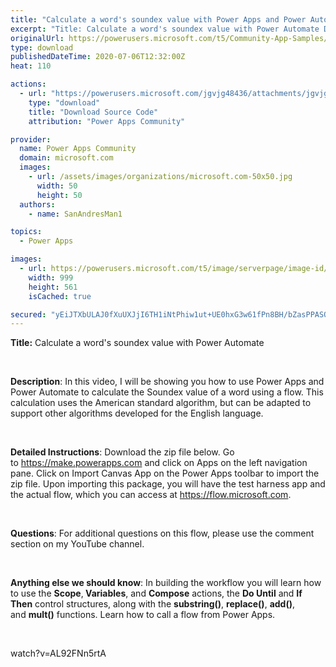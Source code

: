 ```yaml
---
title: "Calculate a word's soundex value with Power Apps and Power Automate"
excerpt: "Title: Calculate a word's soundex value with Power Automate Description : In this video, I will be showing you how to use Power Apps and Power"
originalUrl: https://powerusers.microsoft.com/t5/Community-App-Samples/Calculate-a-word-s-soundex-value-with-Power-Apps-and-Power/td-p/616853
type: download
publishedDateTime: 2020-07-06T12:32:00Z
heat: 110

actions:
  - url: "https://powerusers.microsoft.com/jgvjg48436/attachments/jgvjg48436/AppFeedbackGallery/562/1/Soundex%20Calc.msapp"
    type: "download"
    title: "Download Source Code"
    attribution: "Power Apps Community"

provider:
  name: Power Apps Community
  domain: microsoft.com
  images:
    - url: /assets/images/organizations/microsoft.com-50x50.jpg
      width: 50
      height: 50
  authors:
    - name: SanAndresMan1

topics:
  - Power Apps

images:
  - url: https://powerusers.microsoft.com/t5/image/serverpage/image-id/157963i1E9913BBB5BBBFAA/image-size/large?v=1.0&px=999
    width: 999
    height: 561
    isCached: true

secured: "yEiJTXbULAJ0fXuUXJjI6TH1iNtPhiw1ut+UE0hxG3w61fPn8BH/bZasPPASQppqzLpAH1m2cyKpPKRpjsqir8+22z0VgRYhtUS4xS7lDrXZasXyrpZ9ppTdbi/KXEkF6aBHr5xdu00NK2eMDr9ntjqL55mqjPCfAKeGEArfYD+tD2W9HCUUugtB2LaHwlIR6sa+ks8ZhGg0c6n5pLdNHTvx3uc3rcjpKAEdgfCxLxXdzEXpYS6KwgUUcqwApgi++Dg4Gq2irBiW2Z8roJ75EC57uLNs6nHumlfkgZBfBdIInjGCSp3eHMeLy/Cm3OJQ/qS4U33Zzm0AyEcM/AyU18PKouwz7t+a/7pgLui+TzHxLnRuM5npCIfGfzIrbmoHPRZCszwSiVJETeiDYdQ7Dw==;kbKCCW01NvIQ2YZZv4z0ZQ=="
---
```

<p><strong>Title:</strong><span>&nbsp;</span>Calculate a word's soundex value with Power Automate</p><p>&nbsp;</p><p><strong>Description</strong>:<span>&nbsp;</span><span>In this video, I will be showing you how to use Power Apps and Power Automate to calculate the Soundex value of a word using a flow. This calculation uses the American standard algorithm, but can be adapted to support other algorithms developed for the English language</span><span>.</span></p><p>&nbsp;</p><p><strong>Detailed Instructions</strong>: Download the zip file below. Go to<span>&nbsp;</span><a href="https://make.powerapps.com/" target="_blank" rel="nofollow noopener noreferrer noopener noreferrer">https://make.powerapps.com</a>&nbsp;and click on Apps on the left navigation pane. Click on Import Canvas App on the Power Apps toolbar to import the zip file. Upon importing this package, you will have the test harness app and the actual flow, which you can access at<span>&nbsp;</span><a href="https://flow.microsoft.com/" target="_blank" rel="nofollow noopener noreferrer noopener noreferrer">https://flow.microsoft.com</a>.&nbsp;&nbsp;</p><p>&nbsp;</p><p><strong>Questions</strong>: For additional questions on this flow, please use the comment section on my YouTube channel.</p><p>&nbsp;</p><p><strong>Anything else we should know</strong>:<span>&nbsp;</span><span>In building the workflow you will learn how to use the&nbsp;<strong>Scope</strong>,<strong>&nbsp;Variables</strong>, and&nbsp;<strong>Compose</strong>&nbsp;actions, the&nbsp;<strong>Do Until</strong>&nbsp;and&nbsp;<strong>If Then</strong>&nbsp;control structures, along with the&nbsp;<strong>substring()</strong>,&nbsp;<strong>replace()</strong>,&nbsp;<strong>add()</strong>, and&nbsp;<strong>mult()</strong>&nbsp;functions. Learn how to call a flow from Power Apps.</span></p><p>&nbsp;</p><p><span class="videoUrl hidden">watch?v=AL92FNn5rtA</span></p>

